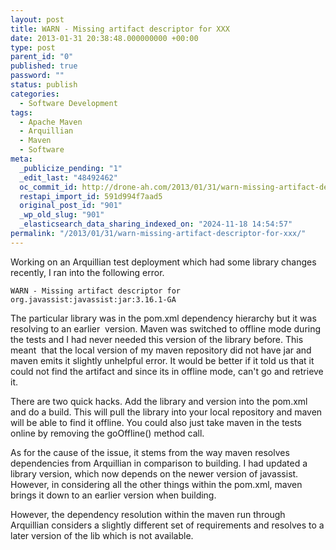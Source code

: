 ```yaml
---
layout: post
title: WARN - Missing artifact descriptor for XXX
date: 2013-01-31 20:38:48.000000000 +00:00
type: post
parent_id: "0"
published: true
password: ""
status: publish
categories:
  - Software Development
tags:
  - Apache Maven
  - Arquillian
  - Maven
  - Software
meta:
  _publicize_pending: "1"
  _edit_last: "48492462"
  oc_commit_id: http://drone-ah.com/2013/01/31/warn-missing-artifact-descriptor-for-xxx/1359664732
  restapi_import_id: 591d994f7aad5
  original_post_id: "901"
  _wp_old_slug: "901"
  _elasticsearch_data_sharing_indexed_on: "2024-11-18 14:54:57"
permalink: "/2013/01/31/warn-missing-artifact-descriptor-for-xxx/"
---
```


Working on an Arquillian test deployment which had some library changes
recently, I ran into the following error.

```
WARN - Missing artifact descriptor for org.javassist:javassist:jar:3.16.1-GA
```

The particular library was in the pom.xml dependency hierarchy but it was
resolving to an earlier  version. Maven was switched to offline mode during the
tests and I had never needed this version of the library before. This meant
 that the local version of my maven repository did not have jar and maven emits
it slightly unhelpful error. It would be better if it told us that it could not
find the artifact and since its in offline mode, can\'t go and retrieve it.

There are two quick hacks. Add the library and version into the pom.xml and do a
build. This will pull the library into your local repository and maven will be
able to find it offline. You could also just take maven in the tests online by
removing the goOffline() method call.

As for the cause of the issue, it stems from the way maven resolves dependencies
from Arquillian in comparison to building. I had updated a library version,
which now depends on the newer version of javassist. However, in considering all
the other things within the pom.xml, maven brings it down to an earlier version
when building.

However, the dependency resolution within the maven run through Arquillian
considers a slightly different set of requirements and resolves to a later
version of the lib which is not available.


